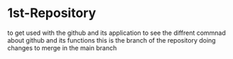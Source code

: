 # 1st-Repository
to get used with the github and its application
to see the diffrent commnad about github and its functions
this is the branch of the repository
doing changes to merge in the main branch

